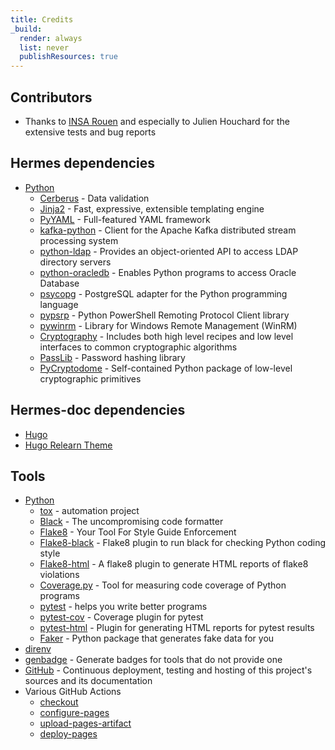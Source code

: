 ```yaml
---
title: Credits
_build:
  render: always
  list: never
  publishResources: true
---
```


## Contributors

- Thanks to [INSA Rouen](https://www.insa-rouen.fr/) and especially to Julien Houchard for the extensive tests and bug reports

## Hermes dependencies

- [Python](https://www.python.org/)
  - [Cerberus](https://docs.python-cerberus.org/) - Data validation
  - [Jinja2](https://jinja.palletsprojects.com/) - Fast, expressive, extensible templating engine
  - [PyYAML](https://pyyaml.org/) - Full-featured YAML framework
  - [kafka-python](https://kafka-python.readthedocs.io/) - Client for the Apache Kafka distributed stream processing system
  - [python-ldap](https://www.python-ldap.org/) - Provides an object-oriented API to access LDAP directory servers
  - [python-oracledb](https://python-oracledb.readthedocs.io/) - Enables Python programs to access Oracle Database
  - [psycopg](https://www.psycopg.org/) - PostgreSQL adapter for the Python programming language
  - [pypsrp](https://github.com/jborean93/pypsrp) - Python PowerShell Remoting Protocol Client library
  - [pywinrm](https://github.com/diyan/pywinrm/) - Library for Windows Remote Management (WinRM)
  - [Cryptography](https://cryptography.io/en/latest/) - Includes both high level recipes and low level interfaces to common cryptographic algorithms
  - [PassLib](https://passlib.readthedocs.io/) - Password hashing library
  - [PyCryptodome](https://www.pycryptodome.org/) - Self-contained Python package of low-level cryptographic primitives

## Hermes-doc dependencies

- [Hugo](https://gohugo.io/)
- [Hugo Relearn Theme](https://mcshelby.github.io/hugo-theme-relearn/)

## Tools

- [Python](https://www.python.org/)
  - [tox](https://tox.wiki/) - automation project
  - [Black](https://black.readthedocs.io/) - The uncompromising code formatter
  - [Flake8](https://flake8.pycqa.org) - Your Tool For Style Guide Enforcement
  - [Flake8-black](https://github.com/peterjc/flake8-black) - Flake8 plugin to run black for checking Python coding style
  - [Flake8-html](https://github.com/lordmauve/flake8-html) - A flake8 plugin to generate HTML reports of flake8 violations
  - [Coverage.py](https://coverage.readthedocs.io/) - Tool for measuring code coverage of Python programs
  - [pytest](https://docs.pytest.org/) - helps you write better programs
  - [pytest-cov](https://github.com/pytest-dev/pytest-cov) - Coverage plugin for pytest
  - [pytest-html](https://github.com/pytest-dev/pytest-html) - Plugin for generating HTML reports for pytest results
  - [Faker](https://github.com/joke2k/faker) - Python package that generates fake data for you
- [direnv](https://direnv.net/)
- [genbadge](https://smarie.github.io/python-genbadge/) - Generate badges for tools that do not provide one
- [GitHub](https://github.com) - Continuous deployment, testing and hosting of this project's sources and its documentation
- Various GitHub Actions
  - [checkout](https://github.com/actions/checkout)
  - [configure-pages](https://github.com/actions/configure-pages)
  - [upload-pages-artifact](https://github.com/actions/upload-pages-artifact)
  - [deploy-pages](https://github.com/actions/deploy-pages)
